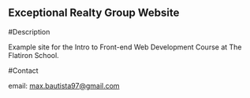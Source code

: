 Exceptional Realty Group Website
---

#Description

Example site for the Intro to Front-end Web Development Course at The Flatiron School.

#Contact

email: max.bautista97@gmail.com
